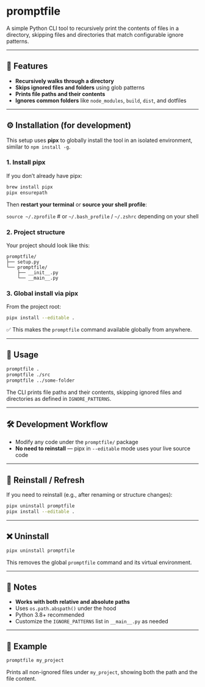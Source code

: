 # promptfile

A simple Python CLI tool to recursively print the contents of files in a directory, skipping files and directories that match configurable ignore patterns.

---

## 🧰 Features

* **Recursively walks through a directory**
* **Skips ignored files and folders** using glob patterns
* **Prints file paths and their contents**
* **Ignores common folders** like `node_modules`, `build`, `dist`, and dotfiles

---

## ⚙️ Installation (for development)

This setup uses **pipx** to globally install the tool in an isolated environment, similar to `npm install -g`.

### 1. Install pipx

If you don’t already have pipx:

```bash
brew install pipx
pipx ensurepath
```

Then **restart your terminal** or **source your shell profile**:

`source ~/.zprofile`  # or `~/.bash_profile` / `~/.zshrc` depending on your shell

### 2. Project structure

Your project should look like this:

```
promptfile/
├── setup.py
└── promptfile/
    ├── __init__.py
    └── __main__.py
```

### 3. Global install via pipx

From the project root:

```bash
pipx install --editable .
```

✅ This makes the `promptfile` command available globally from anywhere.

---

## 🚀 Usage

```bash
promptfile .
promptfile ./src
promptfile ../some-folder
```

The CLI prints file paths and their contents, skipping ignored files and directories as defined in `IGNORE_PATTERNS`.

---

## 🛠 Development Workflow

* Modify any code under the `promptfile/` package
* **No need to reinstall** — pipx in `--editable` mode uses your live source code

---

## 🔄 Reinstall / Refresh

If you need to reinstall (e.g., after renaming or structure changes):

```bash
pipx uninstall promptfile
pipx install --editable .
```

---

## ❌ Uninstall

```bash
pipx uninstall promptfile
```

This removes the global `promptfile` command and its virtual environment.

---

## 📌 Notes

* **Works with both relative and absolute paths**
* Uses `os.path.abspath()` under the hood
* Python 3.8+ recommended
* Customize the `IGNORE_PATTERNS` list in `__main__.py` as needed

---

## 🧪 Example

```bash
promptfile my_project
```

Prints all non-ignored files under `my_project`, showing both the path and the file content.